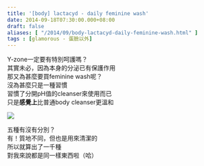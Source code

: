 ```yaml
---
title: '[body] lactacyd - daily feminine wash'
date: 2014-09-18T07:30:00.000+08:00
draft: false
aliases: [ "/2014/09/body-lactacyd-daily-feminine-wash.html" ]
tags : [glamorous - 蛋臉以外]
---
```


Y-zone一定要有特別呵護嗎？  
其實未必，因為本身的分泌已有保護作用  
那又為甚麼要買feminine wash呢？  
沒為甚麼只是一種習慣  
習慣了分開pH值的cleanser來使用而已  
只是**感覺上**比普通body cleanser更溫和  

![](/images/lactacyd.jpg)

五種有沒有分別？  
有！質地不同，但也是用來清潔的  
所以就算出了一千種  
對我來說都是同一樣東西啦（哈）
